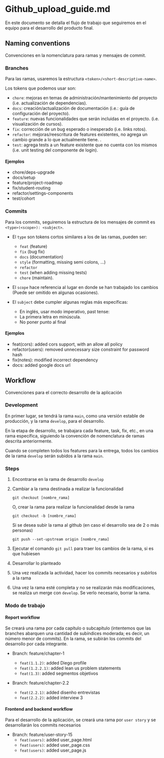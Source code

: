 # Github_upload_guide.md

En este documento se detalla el flujo de trabajo que seguiremos en el equipo para el desarrollo del producto final.

## Naming conventions

Convenciones en la nomenclatura para ramas y mensajes de commit.

### Branches

Para las ramas, usaremos la estructura `<token>/<short-descriptive-name>`.

Los tokens que podemos usar son:

- `chore`: mejoras en temas de administración/mantenimiento del proyecto (i.e. actualización de dependencias).
- `docs`: creación/actualización de documentación (i.e.: guía de configuración del proyecto).
- `feature`: nuevas funcionalidades que serán incluidas en el proyecto. (i.e. visualización de cursos).
- `fix`: corrección de un bug esperado o inesperado (i.e. links rotos).
- `refactor`: mejoras/reescritura de features existentes, no agrega un cambio grande a lo que actualmente tiene. .
- `test`: agrega tests a un feature existente que no cuenta con los mismos (i.e. unit testing del componente de login).

#### Ejemplos

- chore/deps-upgrade
- docs/setup
- feature/project-roadmap
- fix/student-routing
- refactor/settings-components
- test/cohort

### Commits

Para los commits, seguiremos la estructura de los mensajes de commit es `<type>(<scope>): <subject>`.

- El `type` son tokens cortos similares a los de las ramas, pueden ser:

  - `feat` (feature)
  - `fix` (bug fix)
  - `docs` (documentation)
  - `style` (formatting, missing semi colons, …)
  - `refactor`
  - `test` (when adding missing tests)
  - `chore` (maintain).

- El `scope` hace referencia al lugar en donde se han trabajado los cambios (Puede ser omitido en algunas ocasiones).

- El `subject` debe cumpler algunas reglas más específicas:
  - En inglés, usar modo imperativo, past tense:
  - La primera letra en minúscula.
  - No poner punto al final

#### Ejemplos

- feat(cors): added cors support, with an allow all policy
- refactor(users): removed unnecessary size constraint for password hash
- fix(notes): modified incorrect dependency
- docs: added google docs url

## Workflow

Convenciones para el correcto desarrollo de la aplicación

### Development

En primer lugar, se tendrá la rama `main`, como una versión estable de producción, y la rama `develop`, para el desarrollo.

En la etapa de desarrollo, se trabajara cada feature, task, fix, etc., en una rama específica, siguiendo la convención de nomenclatura de ramas descrita anteriormente.

Cuando se completen todos los features para la entrega, todos los cambios de la rama `develop` serán subidos a la rama `main`.

### Steps

1.  Encontrarse en la rama de desarrollo `develop`
2.  Cambiar a la rama destinada a realizar la funcionalidad

        git checkout [nombre_rama]

    O, crear la rama para realizar la funcionalidad desde la rama

        git checkout -b [nombre_rama]

    Si se desea subir la rama al github (en caso el desarrollo sea de 2 o más personas)

        git push --set-upstream origin [nombre_rama]

3.  Ejecutar el comando `git pull` para traer los cambios de la rama, si es que hubiesen

4.  Desarrollar lo planteado
5.  Una vez realizada la actividad, hacer los commits necesarios y subirlos a la rama

6.  Una vez la rama esté completa y no se realizarán más modificaciones, se realiza un merge con `develop`. Se verlo necesario, borrar la rama.

### Modo de trabajo

#### Report workflow

Se creará una rama por cada capítulo o subcapítulo (intentemos que las branches abarquen una cantidad de subíndices moderada; es decir, un número menor de commits). En la rama, se subirán los commits del desarrollo por cada integrante.

- Branch: feature/chapter-1

  - `feat(1.1.2)`: added Diego profile
  - `feat(1.2.2.1)`: added lean us problem statements
  - `feat(1.3)`: added segmentos objetivos

- Branch: feature/chapter-2.2
  - `feat(2.2.1)`: added disenho entrevistas
  - `feat(2.2.2)`: added interview 3

#### Frontend and backend workflow

Para el desarrollo de la aplicación, se creará una rama por `user story` y se desarrollarán los commits necesarios

- Branch: feature/user-story-15
  - `feat(users)`: added user_page.html
  - `feat(users)`: added user_page.css
  - `feat(users)`: added user_page.js
